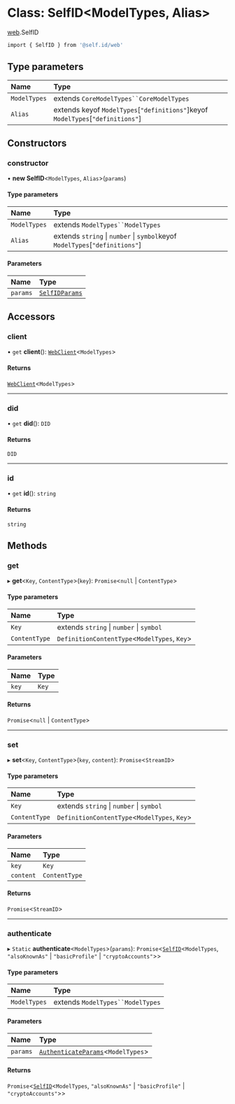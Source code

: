 # Class: SelfID<ModelTypes, Alias\>

[web](../modules/web.md).SelfID

```sh
import { SelfID } from '@self.id/web'
```

## Type parameters

| Name | Type |
| :------ | :------ |
| `ModelTypes` | extends `CoreModelTypes``CoreModelTypes` |
| `Alias` | extends keyof `ModelTypes`[``"definitions"``]keyof `ModelTypes`[``"definitions"``] |

## Constructors

### constructor

• **new SelfID**<`ModelTypes`, `Alias`\>(`params`)

#### Type parameters

| Name | Type |
| :------ | :------ |
| `ModelTypes` | extends `ModelTypes``ModelTypes` |
| `Alias` | extends `string` \| `number` \| `symbol`keyof `ModelTypes`[``"definitions"``] |

#### Parameters

| Name | Type |
| :------ | :------ |
| `params` | [`SelfIDParams`](../modules/web.md#selfidparams) |

## Accessors

### client

• `get` **client**(): [`WebClient`](web.WebClient.md)<`ModelTypes`\>

#### Returns

[`WebClient`](web.WebClient.md)<`ModelTypes`\>

___

### did

• `get` **did**(): `DID`

#### Returns

`DID`

___

### id

• `get` **id**(): `string`

#### Returns

`string`

## Methods

### get

▸ **get**<`Key`, `ContentType`\>(`key`): `Promise`<``null`` \| `ContentType`\>

#### Type parameters

| Name | Type |
| :------ | :------ |
| `Key` | extends `string` \| `number` \| `symbol` |
| `ContentType` | `DefinitionContentType`<`ModelTypes`, `Key`\> |

#### Parameters

| Name | Type |
| :------ | :------ |
| `key` | `Key` |

#### Returns

`Promise`<``null`` \| `ContentType`\>

___

### set

▸ **set**<`Key`, `ContentType`\>(`key`, `content`): `Promise`<`StreamID`\>

#### Type parameters

| Name | Type |
| :------ | :------ |
| `Key` | extends `string` \| `number` \| `symbol` |
| `ContentType` | `DefinitionContentType`<`ModelTypes`, `Key`\> |

#### Parameters

| Name | Type |
| :------ | :------ |
| `key` | `Key` |
| `content` | `ContentType` |

#### Returns

`Promise`<`StreamID`\>

___

### authenticate

▸ `Static` **authenticate**<`ModelTypes`\>(`params`): `Promise`<[`SelfID`](web.SelfID.md)<`ModelTypes`, ``"alsoKnownAs"`` \| ``"basicProfile"`` \| ``"cryptoAccounts"``\>\>

#### Type parameters

| Name | Type |
| :------ | :------ |
| `ModelTypes` | extends `ModelTypes``ModelTypes` |

#### Parameters

| Name | Type |
| :------ | :------ |
| `params` | [`AuthenticateParams`](../modules/web.md#authenticateparams)<`ModelTypes`\> |

#### Returns

`Promise`<[`SelfID`](web.SelfID.md)<`ModelTypes`, ``"alsoKnownAs"`` \| ``"basicProfile"`` \| ``"cryptoAccounts"``\>\>
